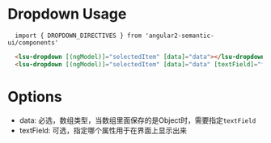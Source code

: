 # Dropdown Usage

```typesctript
  import { DROPDOWN_DIRECTIVES } from 'angular2-semantic-ui/components'
```
```html
  <lsu-dropdown [(ngModel)]="selectedItem" [data]="data"></lsu-dropdown>
  <lsu-dropdown [(ngModel)]="selectedItem" [data]="data" [textField]="fieldForShow"></lsu-dropdown>
```

# Options
- data: 必选，数组类型，当数组里面保存的是Object时，需要指定`textField`
- textField: 可选，指定哪个属性用于在界面上显示出来